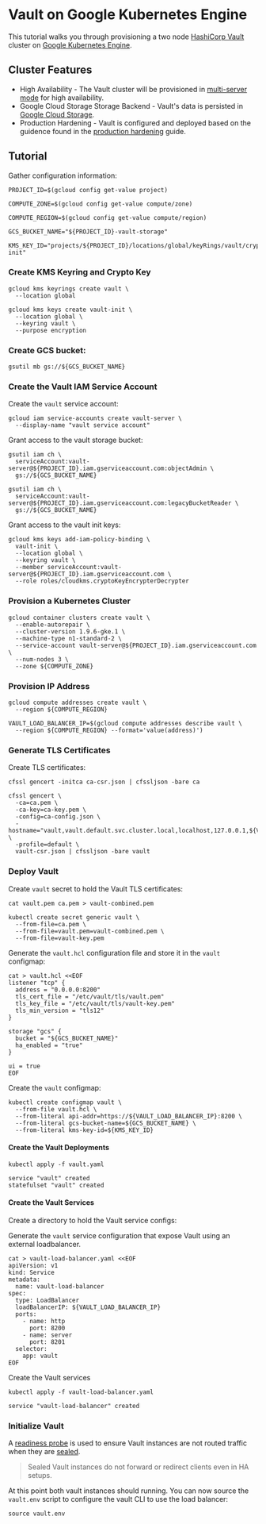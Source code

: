 # Vault on Google Kubernetes Engine

This tutorial walks you through provisioning a two node [HashiCorp Vault](https://www.vaultproject.io/intro/index.html) cluster on [Google Kubernetes Engine](https://cloud.google.com/kubernetes-engine).

## Cluster Features

* High Availability - The Vault cluster will be provisioned in [multi-server mode](https://www.vaultproject.io/docs/concepts/ha.html) for high availability.
* Google Cloud Storage Storage Backend - Vault's data is persisted in [Google Cloud Storage](https://cloud.google.com/storage).
* Production Hardening - Vault is configured and deployed based on the guidence found in the [production hardening](https://www.vaultproject.io/guides/operations/production.html) guide.

## Tutorial

Gather configuration information:

```
PROJECT_ID=$(gcloud config get-value project)
```

```
COMPUTE_ZONE=$(gcloud config get-value compute/zone)
```

```
COMPUTE_REGION=$(gcloud config get-value compute/region)
```

```
GCS_BUCKET_NAME="${PROJECT_ID}-vault-storage"
```

```
KMS_KEY_ID="projects/${PROJECT_ID}/locations/global/keyRings/vault/cryptoKeys/vault-init"
```

### Create KMS Keyring and Crypto Key

```
gcloud kms keyrings create vault \
  --location global
```

```
gcloud kms keys create vault-init \
  --location global \
  --keyring vault \
  --purpose encryption
```

### Create GCS bucket:

```
gsutil mb gs://${GCS_BUCKET_NAME}
```

### Create the Vault IAM Service Account

Create the `vault` service account:

```
gcloud iam service-accounts create vault-server \
  --display-name "vault service account"
```

Grant access to the vault storage bucket:

```
gsutil iam ch \
  serviceAccount:vault-server@${PROJECT_ID}.iam.gserviceaccount.com:objectAdmin \
  gs://${GCS_BUCKET_NAME}
```

```
gsutil iam ch \
  serviceAccount:vault-server@${PROJECT_ID}.iam.gserviceaccount.com:legacyBucketReader \
  gs://${GCS_BUCKET_NAME}
```

Grant access to the vault init keys:

```
gcloud kms keys add-iam-policy-binding \
  vault-init \
  --location global \
  --keyring vault \
  --member serviceAccount:vault-server@${PROJECT_ID}.iam.gserviceaccount.com \
  --role roles/cloudkms.cryptoKeyEncrypterDecrypter
```

### Provision a Kubernetes Cluster

```
gcloud container clusters create vault \
  --enable-autorepair \
  --cluster-version 1.9.6-gke.1 \
  --machine-type n1-standard-2 \
  --service-account vault-server@${PROJECT_ID}.iam.gserviceaccount.com \
  --num-nodes 3 \
  --zone ${COMPUTE_ZONE}
```

### Provision IP Address

```
gcloud compute addresses create vault \
  --region ${COMPUTE_REGION}
```

```
VAULT_LOAD_BALANCER_IP=$(gcloud compute addresses describe vault \
  --region ${COMPUTE_REGION} --format='value(address)')
```

### Generate TLS Certificates

Create TLS certificates:

```
cfssl gencert -initca ca-csr.json | cfssljson -bare ca
```

```
cfssl gencert \
  -ca=ca.pem \
  -ca-key=ca-key.pem \
  -config=ca-config.json \
  -hostname="vault,vault.default.svc.cluster.local,localhost,127.0.0.1,${VAULT_LOAD_BALANCER_IP}" \
  -profile=default \
  vault-csr.json | cfssljson -bare vault
```

### Deploy Vault

Create `vault` secret to hold the Vault TLS certificates:

```
cat vault.pem ca.pem > vault-combined.pem
```

```
kubectl create secret generic vault \
  --from-file=ca.pem \
  --from-file=vault.pem=vault-combined.pem \
  --from-file=vault-key.pem
```

Generate the `vault.hcl` configuration file and store it in the `vault` configmap:

```
cat > vault.hcl <<EOF
listener "tcp" {
  address = "0.0.0.0:8200"
  tls_cert_file = "/etc/vault/tls/vault.pem"
  tls_key_file = "/etc/vault/tls/vault-key.pem"
  tls_min_version = "tls12"
}

storage "gcs" {
  bucket = "${GCS_BUCKET_NAME}"
  ha_enabled = "true"
}

ui = true
EOF
```

Create the `vault` configmap:

```
kubectl create configmap vault \
  --from-file vault.hcl \
  --from-literal api-addr=https://${VAULT_LOAD_BALANCER_IP}:8200 \
  --from-literal gcs-bucket-name=${GCS_BUCKET_NAME} \
  --from-literal kms-key-id=${KMS_KEY_ID}
```

#### Create the Vault Deployments

```
kubectl apply -f vault.yaml
```
```
service "vault" created
statefulset "vault" created
```

#### Create the Vault Services

Create a directory to hold the Vault service configs:

Generate the `vault` service configuration that expose Vault using an external loadbalancer.

```
cat > vault-load-balancer.yaml <<EOF
apiVersion: v1
kind: Service
metadata:
  name: vault-load-balancer
spec:
  type: LoadBalancer
  loadBalancerIP: ${VAULT_LOAD_BALANCER_IP}
  ports:
    - name: http
      port: 8200
    - name: server
      port: 8201
  selector:
    app: vault
EOF
```

Create the Vault services

```
kubectl apply -f vault-load-balancer.yaml
```

```
service "vault-load-balancer" created
```

### Initialize Vault

A [readiness probe](https://kubernetes.io/docs/tasks/configure-pod-container/configure-liveness-readiness-probes) is used to ensure Vault instances are not routed traffic when they are [sealed](https://www.vaultproject.io/docs/concepts/seal.html).

> Sealed Vault instances do not forward or redirect clients even in HA setups.

At this point both vault instances should running. You can now source the `vault.env` script to configure the vault CLI to use the load balancer:

```
source vault.env
```
